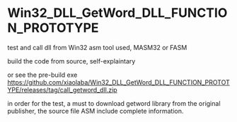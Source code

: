 # Win32_DLL_GetWord_DLL_FUNCTION_PROTOTYPE
test and call dll from Win32 asm
tool used, MASM32 or FASM

build the code from source, self-explaintary

or see the pre-build exe
https://github.com/xiaolaba/Win32_DLL_GetWord_DLL_FUNCTION_PROTOTYPE/releases/tag/call_getword_dll.zip

in order for the test, a must to download getword library from the original publisher, the source file ASM include complete information.
